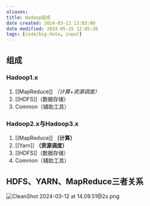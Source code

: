 ```yaml
---
aliases: 
title: Hadoop组成
date created: 2024-03-12 13:03:00
date modified: 2024-05-15 12:05:36
tags: [code/big-data, input]
---
```

 ## 组成
### Hadoop1.x
1. [[MapReduce]] *（计算+资源调度）*
2. [[HDFS]]（数据存储）
3. Common（辅助工具）
### Hadoop2.x与Hadoop3.x
1. [[MapReduce]] **（计算）**
2. [[Yarn]] **（资源调度）**
3. [[HDFS]]（数据存储）
4. Common（辅助工具）

## HDFS、YARN、MapReduce三者关系
![CleanShot 2024-03-12 at 14.09.51@2x.png](https://typora-tes.oss-cn-shanghai.aliyuncs.com/picgo/CleanShot%202024-03-12%20at%2014.09.51%402x.png)


